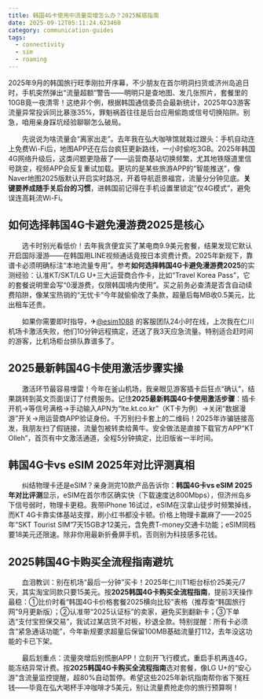 ```yaml
---
title: 韩国4G卡使用中流量突增怎么办？2025解惑指南
date: 2025-09-12T05:11:24.623460
category: communication-guides
tags:
  - connectivity
  - sim
  - roaming
---
```


2025年9月的韩国旅行旺季刚拉开序幕，不少朋友在首尔明洞扫货或济州岛追日时，手机突然弹出“流量超额”警告——明明只是查地图、发几张照片，套餐里的10GB竟一夜清零！这绝非个例，根据韩国通信委员会最新统计，2025年Q3游客流量异常投诉同比暴涨35%，罪魁祸首往往是后台应用偷跑或信号切换陷阱。别急，咱用亲身踩坑经验聊聊怎么破局。

　　先说说为啥流量会“离家出走”。去年我在弘大咖啡馆就栽过跟头：手机自动连上免费Wi-Fi后，地图APP还在后台疯狂更新路线，一小时偷吃3GB。2025年韩国4G网络升级后，这类问题更隐蔽了——运营商基站切换频繁，尤其地铁隧道里信号跳变，视频APP会反复重试加载。更坑的是某些旅游APP的“智能推送”，像Naver地图2025版默认开启实时路况，开着导航逛景福宫，流量分分钟见底。**关键要养成随手关后台的习惯**，进韩国前记得在手机设置里锁定“仅4G模式”，避免误连高耗流Wi-Fi。

## 如何选择韩国4G卡避免漫游费2025是核心

　　选卡时别光看低价！去年我贪便宜买了某电商9.9美元套餐，结果发现它默认开启国际漫游——在韩国用LINE视频通话竟按日本资费计费。2025年新规下，靠谱卡必须明确标注“本地流量专用”。参考**如何选择韩国4G卡避免漫游费2025**的实测经验：认准KT/SKT/LG U+三大运营商合作卡，比如“Travel Korea Pass”，它的套餐说明里会写“0漫游费，仅限韩国境内使用”。买之前务必查清是否含自动续费陷阱，像某宝热销的“无忧卡”今年就偷偷改了条款，超量后每MB收0.5美元，比出租车还贵。

　　如果你需要即时指导，✈[@esim1088](https://t.me/s/esim1088) 的客服团队24小时在线，上次我在仁川机场卡激活失败，他们10分钟远程搞定，还送了我3天应急流量。特别适合赶时间的游客，比机场柜台排队靠谱多了。

## 2025最新韩国4G卡使用激活步骤实操

　　激活环节最容易埋雷！今年在釜山机场，我亲眼见游客插卡后狂点“确认”，结果跳转到英文页面误订了付费服务。记住**2025最新韩国4G卡使用激活步骤**：插卡开机→等信号满格→手动输入APN为“lte.kt.co.kr”（KT卡为例）→关闭“数据漫游”开关→用运营商APP验证身份。千万别扫卡套上的二维码！2025年诈骗链接高发，我朋友扫了假链接，流量包被转卖给黄牛。安全做法是直接下载官方APP“KT Olleh”，首页有中文激活通道，全程5分钟搞定，比旧版省一半时间。

## 韩国4G卡vs eSIM 2025年对比评测真相

　　纠结物理卡还是eSIM？亲身测完10款产品告诉你：**韩国4G卡vs eSIM 2025年对比评测**显示，eSIM在首尔市区确实快（下载速度达800Mbps），但济州岛乡下信号弱时，物理卡更稳。我带iPhone 16试过，eSIM在汉拿山徒步时频繁掉线，而KT 4G卡靠实体基站支撑，刷小红书都没卡顿。价格上物理卡赢麻了——2025年“SKT Tourist SIM”7天15GB才12美元，含免费T-money交通卡功能；eSIM同档要18美元还限速。除非你用最新折叠屏手机，否则别为科技感多花钱。

## 2025韩国4G卡购买全流程指南避坑

　　血泪教训：别在机场“最后一分钟”买卡！2025年仁川T1柜台标价25美元/7天，其实淘宝同款只要15美元。按**2025韩国4G卡购买全流程指南**，提前3天操作最稳：①比价时看“韩国4G卡价格套餐2025横向比较”表格（推荐查“韩国旅行网”9月更新版）；②认准带“2025认证标”的卖家，避免买到翻新卡；③下单选“支付宝担保交易”，我试过某店货不对板，秒退全款。特别提醒：所有卡必须含“紧急通话功能”，今年新规要求超量后保留100MB基础流量打112，去年没这功能的卡已下架。

　　最后划重点：流量突增后别慌删APP！立刻开飞行模式，重启手机再连4G，能冻结异常计费。按**2025韩国4G卡购买全流程指南**选对套餐，像LG U+的“安心游”含流量监控提醒，超80%自动暂停。希望这些2025年新坑指南帮你省下冤枉钱——毕竟在弘大喝杯手冲咖啡才5美元，别让流量费抢走你的旅行预算啊！
